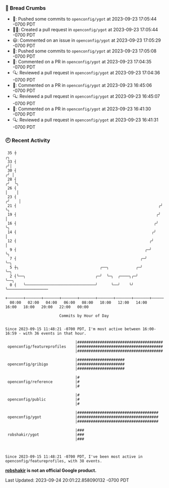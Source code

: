 ### 🍞 Bread Crumbs

 * 🚢: Pushed some commits to `openconfig/ygot` at 2023-09-23 17:05:44 -0700 PDT
 * ✍🏼: Created a pull request in `openconfig/ygot` at 2023-09-23 17:05:44 -0700 PDT
 * 😃: Commented on an issue in `openconfig/ygot` at 2023-09-23 17:05:29 -0700 PDT
 * 🚢: Pushed some commits to `openconfig/ygot` at 2023-09-23 17:05:08 -0700 PDT
 * 💬: Commented on a PR in  `openconfig/ygot` at 2023-09-23 17:04:35 -0700 PDT
 * 🔍: Reviewed a pull request in  `openconfig/ygot` at 2023-09-23 17:04:36 -0700 PDT
 * 💬: Commented on a PR in  `openconfig/ygot` at 2023-09-23 16:45:06 -0700 PDT
 * 🔍: Reviewed a pull request in  `openconfig/ygot` at 2023-09-23 16:45:07 -0700 PDT
 * 💬: Commented on a PR in  `openconfig/ygot` at 2023-09-23 16:41:30 -0700 PDT
 * 🔍: Reviewed a pull request in  `openconfig/ygot` at 2023-09-23 16:41:31 -0700 PDT

### 🕘 Recent Activity
```
 35 ┼                                                                    ╭╮
 33 ┤                                                                   ╭╯│
 30 ┤                                                                  ╭╯ │
 28 ┤                                                                 ╭╯  ╰╮
 26 ┤                                                                 │    │
 23 ┤                                                                ╭╯    │
 21 ┤                                                               ╭╯     ╰╮
 19 ┤                                                              ╭╯       │
 16 ┤                                                             ╭╯        ╰╮
 14 ┤                                                            ╭╯          │
 12 ┤                                                           ╭╯           │
  9 ┤                                                         ╭─╯            ╰╮
  7 ┤                                                       ╭─╯               ╰─╮
  5 ┼╮                                    ╭──╮            ╭─╯                   ╰─╮
  2 ┤╰──╮                               ╭─╯  ╰─╮  ╭────╮╭─╯                       ╰──╮
  0 ┤   ╰───────────────────────────────╯      ╰──╯    ╰╯                            ╰──────────────────
    +───────+───────+───────+───────+───────+───────+───────+───────+───────+───────+───────+───────+────
  00:00   02:00   04:00   06:00   08:00   10:00   12:00   14:00   16:00   18:00   20:00   22:00   00:00   

						Commits by Hour of Day


Since 2023-09-15 11:48:21 -0700 PDT, I'm most active between 16:00-16:59 - with 36 events in that hour.

```



```
                               |######################################
 openconfig/featureprofiles    |######################################
                               |######################################

                               |#####################
 openconfig/gribigo            |#####################
                               |#####################

                               |#
 openconfig/reference          |#
                               |#

                               |#
 openconfig/public             |#
                               |#

                               |####################################
 openconfig/ygot               |####################################
                               |####################################

                               |###
 robshakir/ygot                |###
                               |###



Since 2023-09-15 11:48:21 -0700 PDT, I've been most active in openconfig/featureprofiles, with 38 events.

```
**[robshakir](mailto:robjs@google.com) is not an official Google product.**  


Last Updated: 2023-09-24 20:01:22.858090132 -0700 PDT

